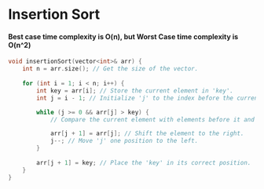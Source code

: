 <h1>Insertion Sort</h1>

<h4>Best case time complexity is O(n), but Worst Case time complexity is O(n^2)</h4>

```cpp
void insertionSort(vector<int>& arr) {
    int n = arr.size(); // Get the size of the vector.
    
    for (int i = 1; i < n; i++) {
        int key = arr[i]; // Store the current element in 'key'.
        int j = i - 1; // Initialize 'j' to the index before the current element.

        while (j >= 0 && arr[j] > key) {
            // Compare the current element with elements before it and shift them if needed.

            arr[j + 1] = arr[j]; // Shift the element to the right.
            j--; // Move 'j' one position to the left.
        }
        
        arr[j + 1] = key; // Place the 'key' in its correct position.
    }
}
```
